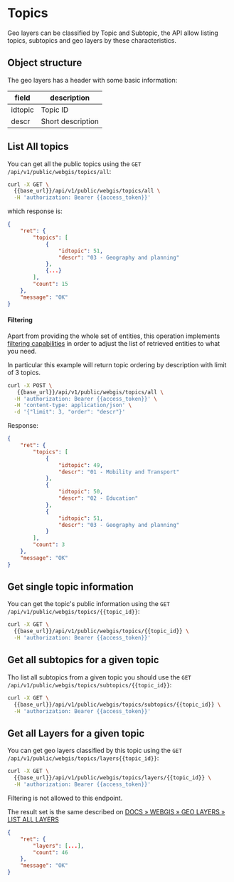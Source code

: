 # Topics

Geo layers can be classified by Topic and Subtopic, the API allow listing topics, subtopics and geo layers by these characteristics. 

## Object structure

The geo layers has a header with some basic information: 

|  field | description   |
|---|---|
| idtopic  | Topic ID   |
| descr | Short description  |



## List All topics

You can get all the public topics using the `GET /api/v1/public/webgis/topics/all`:

```bash
curl -X GET \
  {{base_url}}/api/v1/public/webgis/topics/all \
  -H 'authorization: Bearer {{access_token}}'
```

which response is: 


```json
{
    "ret": {
        "topics": [
            {
                "idtopic": 51,
                "descr": "03 - Geography and planning"
            },
            {...}
        ],
        "count": 15
    },
    "message": "OK"
}
```

#### Filtering 

Apart from providing the whole set of entities, this operation implements [filtering capabilities](https://vero-city-api-docs.readthedocs.io/en/latest/advanced-filtering/index.html) in order to adjust the list of retrieved entities to what you need.

In particular this example will return topic ordering by description with limit of 3 topics.


```bash
curl -X POST \
   {{base_url}}/api/v1/public/webgis/topics/all \
  -H 'authorization: Bearer {{access_token}}' \
  -H 'content-type: application/json' \
  -d '{"limit": 3, "order": "descr"}'
```

Response:
```json
{
    "ret": {
        "topics": [
            {
                "idtopic": 49,
                "descr": "01 - Mobility and Transport"
            },
            {
                "idtopic": 50,
                "descr": "02 - Education"
            },
            {
                "idtopic": 51,
                "descr": "03 - Geography and planning"
            }
        ],
        "count": 3
    },
    "message": "OK"
}
```


## Get single topic information

You can get the topic's public information using the `GET /api/v1/public/webgis/topics/{{topic_id}}`:

```bash
curl -X GET \
  {{base_url}}/api/v1/public/webgis/topics/{{topic_id}} \
  -H 'authorization: Bearer {{access_token}}' 
```


## Get all subtopics for a given topic
Tho list all subtopics from a given topic you should use the `GET /api/v1/public/webgis/topics/subtopics/{{topic_id}}`:

```bash
curl -X GET \
  {{base_url}}/api/v1/public/webgis/topics/subtopics/{{topic_id}} \
  -H 'authorization: Bearer {{access_token}}' 
```




## Get all Layers for a given topic



You can get geo layers classified by this topic using the `GET /api/v1/public/webgis/topics/layers{{topic_id}}`:

```bash
curl -X GET \
  {{base_url}}/api/v1/public/webgis/topics/layers/{{topic_id}} \
  -H 'authorization: Bearer {{access_token}}' 
```

Filtering is not allowed to this endpoint.

The result set is the same described on [DOCS » WEBGIS » GEO LAYERS » LIST ALL LAYERS](https://vero-city-api-docs.readthedocs.io/en/latest/api/Webgis/Layers/index.html#list-all-layers)
```json
{
    "ret": {
        "layers": [...],
        "count": 46
    },
    "message": "OK"
}
```
